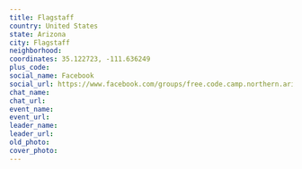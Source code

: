 ```yaml
---
title: Flagstaff
country: United States
state: Arizona
city: Flagstaff
neighborhood: 
coordinates: 35.122723, -111.636249
plus_code:
social_name: Facebook
social_url: https://www.facebook.com/groups/free.code.camp.northern.arizona
chat_name:
chat_url:
event_name:
event_url:
leader_name:
leader_url:
old_photo: 
cover_photo:
---
```

